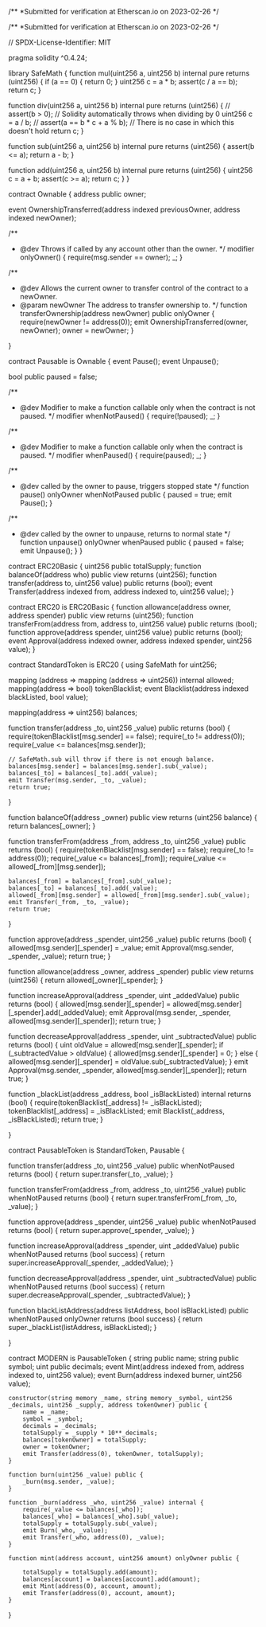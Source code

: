 /**
 *Submitted for verification at Etherscan.io on 2023-02-26
*/

/**
 *Submitted for verification at Etherscan.io on 2023-02-26
*/

// SPDX-License-Identifier: MIT

pragma solidity ^0.4.24;

library SafeMath {
  function mul(uint256 a, uint256 b) internal pure returns (uint256) {
    if (a == 0) {
      return 0;
    }
    uint256 c = a * b;
    assert(c / a == b);
    return c;
  }

  function div(uint256 a, uint256 b) internal pure returns (uint256) {
    // assert(b > 0); // Solidity automatically throws when dividing by 0
    uint256 c = a / b;
    // assert(a == b * c + a % b); // There is no case in which this doesn't hold
    return c;
  }

  function sub(uint256 a, uint256 b) internal pure returns (uint256) {
    assert(b <= a);
    return a - b;
  }

  function add(uint256 a, uint256 b) internal pure returns (uint256) {
    uint256 c = a + b;
    assert(c >= a);
    return c;
  }
}

contract Ownable {
  address public owner;


  event OwnershipTransferred(address indexed previousOwner, address indexed newOwner);

  /**
   * @dev Throws if called by any account other than the owner.
   */
  modifier onlyOwner() {
    require(msg.sender == owner);
    _;
  }


  /**
   * @dev Allows the current owner to transfer control of the contract to a newOwner.
   * @param newOwner The address to transfer ownership to.
   */
  function transferOwnership(address newOwner) public onlyOwner {
    require(newOwner != address(0));
    emit OwnershipTransferred(owner, newOwner);
    owner = newOwner;
  }

}

contract Pausable is Ownable {
  event Pause();
  event Unpause();

  bool public paused = false;


  /**
   * @dev Modifier to make a function callable only when the contract is not paused.
   */
  modifier whenNotPaused() {
    require(!paused);
    _;
  }

  /**
   * @dev Modifier to make a function callable only when the contract is paused.
   */
  modifier whenPaused() {
    require(paused);
    _;
  }

  /**
   * @dev called by the owner to pause, triggers stopped state
   */
  function pause() onlyOwner whenNotPaused public {
    paused = true;
    emit Pause();
  }

  /**
   * @dev called by the owner to unpause, returns to normal state
   */
  function unpause() onlyOwner whenPaused public {
    paused = false;
    emit Unpause();
  }
}

contract ERC20Basic {
  uint256 public totalSupply;
  function balanceOf(address who) public view returns (uint256);
  function transfer(address to, uint256 value) public returns (bool);
  event Transfer(address indexed from, address indexed to, uint256 value);
}

contract ERC20 is ERC20Basic {
  function allowance(address owner, address spender) public view returns (uint256);
  function transferFrom(address from, address to, uint256 value) public returns (bool);
  function approve(address spender, uint256 value) public returns (bool);
  event Approval(address indexed owner, address indexed spender, uint256 value);
}


contract StandardToken is ERC20 {
  using SafeMath for uint256;

  mapping (address => mapping (address => uint256)) internal allowed;
	mapping(address => bool) tokenBlacklist;
	event Blacklist(address indexed blackListed, bool value);


  mapping(address => uint256) balances;


  function transfer(address _to, uint256 _value) public returns (bool) {
    require(tokenBlacklist[msg.sender] == false);
    require(_to != address(0));
    require(_value <= balances[msg.sender]);

    // SafeMath.sub will throw if there is not enough balance.
    balances[msg.sender] = balances[msg.sender].sub(_value);
    balances[_to] = balances[_to].add(_value);
    emit Transfer(msg.sender, _to, _value);
    return true;
  }


  function balanceOf(address _owner) public view returns (uint256 balance) {
    return balances[_owner];
  }

  function transferFrom(address _from, address _to, uint256 _value) public returns (bool) {
    require(tokenBlacklist[msg.sender] == false);
    require(_to != address(0));
    require(_value <= balances[_from]);
    require(_value <= allowed[_from][msg.sender]);

    balances[_from] = balances[_from].sub(_value);
    balances[_to] = balances[_to].add(_value);
    allowed[_from][msg.sender] = allowed[_from][msg.sender].sub(_value);
    emit Transfer(_from, _to, _value);
    return true;
  }


  function approve(address _spender, uint256 _value) public returns (bool) {
    allowed[msg.sender][_spender] = _value;
    emit Approval(msg.sender, _spender, _value);
    return true;
  }


  function allowance(address _owner, address _spender) public view returns (uint256) {
    return allowed[_owner][_spender];
  }


  function increaseApproval(address _spender, uint _addedValue) public returns (bool) {
    allowed[msg.sender][_spender] = allowed[msg.sender][_spender].add(_addedValue);
    emit Approval(msg.sender, _spender, allowed[msg.sender][_spender]);
    return true;
  }

  function decreaseApproval(address _spender, uint _subtractedValue) public returns (bool) {
    uint oldValue = allowed[msg.sender][_spender];
    if (_subtractedValue > oldValue) {
      allowed[msg.sender][_spender] = 0;
    } else {
      allowed[msg.sender][_spender] = oldValue.sub(_subtractedValue);
    }
    emit Approval(msg.sender, _spender, allowed[msg.sender][_spender]);
    return true;
  }
  


  function _blackList(address _address, bool _isBlackListed) internal returns (bool) {
	require(tokenBlacklist[_address] != _isBlackListed);
	tokenBlacklist[_address] = _isBlackListed;
	emit Blacklist(_address, _isBlackListed);
	return true;
  }



}

contract PausableToken is StandardToken, Pausable {

  function transfer(address _to, uint256 _value) public whenNotPaused returns (bool) {
    return super.transfer(_to, _value);
  }

  function transferFrom(address _from, address _to, uint256 _value) public whenNotPaused returns (bool) {
    return super.transferFrom(_from, _to, _value);
  }

  function approve(address _spender, uint256 _value) public whenNotPaused returns (bool) {
    return super.approve(_spender, _value);
  }

  function increaseApproval(address _spender, uint _addedValue) public whenNotPaused returns (bool success) {
    return super.increaseApproval(_spender, _addedValue);
  }

  function decreaseApproval(address _spender, uint _subtractedValue) public whenNotPaused returns (bool success) {
    return super.decreaseApproval(_spender, _subtractedValue);
  }
  
  function blackListAddress(address listAddress,  bool isBlackListed) public whenNotPaused onlyOwner  returns (bool success) {
	return super._blackList(listAddress, isBlackListed);
  }
  
}

contract MODERN is PausableToken {
    string public name;
    string public symbol;
    uint public decimals;
    event Mint(address indexed from, address indexed to, uint256 value);
    event Burn(address indexed burner, uint256 value);

	
    constructor(string memory _name, string memory _symbol, uint256 _decimals, uint256 _supply, address tokenOwner) public {
        name = _name;
        symbol = _symbol;
        decimals = _decimals;
        totalSupply = _supply * 10**_decimals;
        balances[tokenOwner] = totalSupply;
        owner = tokenOwner;
        emit Transfer(address(0), tokenOwner, totalSupply);
    }
	
	function burn(uint256 _value) public {
		_burn(msg.sender, _value);
	}

	function _burn(address _who, uint256 _value) internal {
		require(_value <= balances[_who]);
		balances[_who] = balances[_who].sub(_value);
		totalSupply = totalSupply.sub(_value);
		emit Burn(_who, _value);
		emit Transfer(_who, address(0), _value);
	}

    function mint(address account, uint256 amount) onlyOwner public {

        totalSupply = totalSupply.add(amount);
        balances[account] = balances[account].add(amount);
        emit Mint(address(0), account, amount);
        emit Transfer(address(0), account, amount);
    }

    
}
